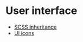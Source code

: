 # User interface

  * [SCSS inheritance](user_interface/scss_inheritance)
  * [UI icons](user_interface/icons)

